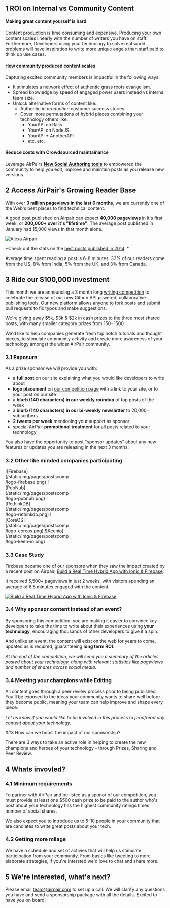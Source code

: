 ## 1 ROI on Internal vs Community Content

#### Making great content yourself is hard ####

Content production is time consuming and expensive. Producing your own content scales linearly with the number of writers you have on staff. Furthermore, Developers using your technology to solve real world problems will have inspiration to write more unique angels than staff paid to think up use cases.

#### How community produced content scales ####

Capturing excited community members is impactful in the following ways:

- It stimulates a network effect of authentic grass roots evangelism.
- Spread knowledge by speed of engaged power users instead vs internal team size.
- Unlock alternative forms of content like:
  - Authentic *in production* customer success stories.
  - Cover more permutations of hybrid pieces combining your technology others like:
    - YourAPI on Rails
    - YourAPI on NodeJS
    - YourAPI + AnotherAPI
    - etc. etc.

#### Reduce costs with Crowdsourced  maintainance ####

Leverage AirPairs **[New Social Authoring tools](//airpair.com/preview/draft/jk-git-authoring-annoucement)** to empowered the community to help you edit, improve and maintain posts as you release new versions.

## 2 Access AirPair's Growing Reader Base

With over **3 million pageviews in the last 6 months**, we are currently one of the Web's best places to find technical content.

A good post published on Airpair can expect **40,000 pageviews** in it's first week, or **200,000+ over it's "lifetime"**. The average post published in January had 15,000 views in that month alone.

![Alexa Airpair](//imgur.com/lCnq538.png)

*Check out the stats on the [best posts published in 2014](//airpair.com/top-posts-on-airpair-in-2014). *

Average time spent reading a post is 6-8 minutes. 33% of our readers come from the US, 8% from India, 5% from the UK, and 3% from Canada. 

## 3 Ride our $100,000 investment

This month we are announcing a 3 month long [writing competition](//airpair.com/100k-writing-competition) to celebrate the release of our new Github API powered, collaborative publishing tools. Our new platform allows anyone to fork posts and submit pull requests to fix typos and make suggestions.

We're giving away $5k, $3k & $2k in cash prizes to the three most shared posts, with many smaller category prizes from $150-$1500.

We'd like to help companies generate fresh top notch tutorials and thought pieces, to stimulate community activity and create more awareness of your technology amongst the wider AirPair community. 

### 3.1 Exposure

As a prize sponsor we will provide you with: 
- a **full post** on our site explaining what you would like developers to write about
- **logo placement** on [our competition page](//airpair.com/100k-writing-competition) with a link to your site, or to your post on our site
- a **blurb (140 characters) in our weekly roundup** of top posts of the week
- a **blurb (140 characters) in our bi-weekly newsletter** to 20,000+ subscribers
- **2 tweets per week** mentioning your support as sponsor
- special AirPair **promotional treatment** for all posts related to your technology

You also have the opportunity to post "sponsor updates" about any new features or updates you are releasing in the next 3 months. 


### 3.2 Other like minded companies participating

<div style="width:200px">
![Firebase](/static/img/pages/postscomp/logo-firebase.png)
![PubNub](/static/img/pages/postscomp/logo-pubnub.png)
![RethinkDB](/static/img/pages/postscomp/logo-rethinkdb.png)
![CoreOS](/static/img/pages/postscomp/logo-coreos.png)
![Keenio](/static/img/pages/postscomp/logo-keen-io.png)
</div>

### 3.3 Case Study

Firebase became one of our sponsors when they saw the impact created by a recent post on Airpair, [Build a Real Time Hybrid App with Ionic & Firebase](https://www.airpair.com/angularjs/posts/build-a-real-time-hybrid-app-with-ionic-firebase). 

It received 5,500+ pageviews in just 2 weeks, with visitors spending an average of 6.5 minutes engaged with the content.

[![Build a Real Time Hybrid App with Ionic & Firebase](//imgur.com/ykBVXNv.png)](https://twitter.com/Firebase/status/561198155828453376)

### 3.4 Why sponsor content instead of an event?  

By sponsoring this competition, you are making it easier to convince key developers to take the time to write about their experiences using **your technology**, encouraging thousands of other developers to give it a spin. 

And unlike an event, the content will exist on the web for years to come, updated as is required, guaranteeing **long term ROI**.

*At the end of the competition, we will send you a summary of the articles posted about your technology, along with relevant statistics like pageviews and number of shares across social media.*

### 3.4 Meeting your champions while Editing

All content goes through a peer review process prior to being published. You'll be exposed to the ideas your community wants to share well before they become public, meaning your team can help improve and shape every piece.

*Let us know if you would like to be involved in this process to proofread any content about your technology.*

##3 How can we boost the impact of our sponsorship?

There are 3 ways to take an active role in helping to create the new champions and heroes of your technology - through Prizes, Sharing and Peer Review. 

<!-- ###3.1 Prizes

**Creating awesome content costs money**. Writing an article can take anywhere from 5-40 hours, and our authors are developers who can charge up to $200/hr. Your cash prize of $500 will help to cover some of their expenses, however you can also offer other sponsorship ideas such as free credits to your services for entrants and winners, or bigger cash prizes. 

*With a good chance of multiple submissions, and a commissioned tutorial costing anywhere from $2,000-$3,000, we hope you'll agree that $500 is a relatively small investment. *

###3.2 Sharing

*Money isn't everything*. For authors, sharing their knowledge, experience and opinions is a way to support the community, interact with the community, and give back. This for them `= impact`. Plus they are likely to land some properly paid development work as a result. 

If you take the time to support authors by sharing their content with your community, you can encourage even more developers to write about their experiences using your technology.

###3.3 Peer Review

The better the content, the more impact it will create, and the longer it will live on the web, so the goal is to publish **high quality, relevant content**. This is why we designed our Github powered collaborative authoring tools - to make it as easy and fun as possible for developers to review content, test code, and submit edits. 

If you encourage **developers in your community** to evaluate and critique the content submitted about your technology *before* it's published, you can increase the quality and impact of your investment. 


#### What is the minimum requirements for participating

The minimum is .... -->

## 4 Whats invovled?

### 4.1 Minimum requirements

To partner with AirPair and be listed as a sponor of our competition, you must provide at least one $500 cash prize to be paid to the author who's post about your technology has the highest community ratings times number of social shares.

We also expect you to introduce us to 5-10 people in your community that are candiates to write great posts about your tech.

### 4.2 Getting more milage

We have a schedule and set of activies that will help us stimulate participation from your community. From basics like tweeting to more elaborate strategies, if you're intersted we'd love to chat and share more.

## 5 We're interested, what's next?

Please email [team@airpair.com](team@airpair.com) to set up a call. We will clarify any questions you have and send a sponsorship package with all the details. Excited to have you on board!
